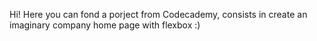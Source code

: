 Hi! Here you can fond a porject from Codecademy, consists in create an imaginary company home page with flexbox :)
